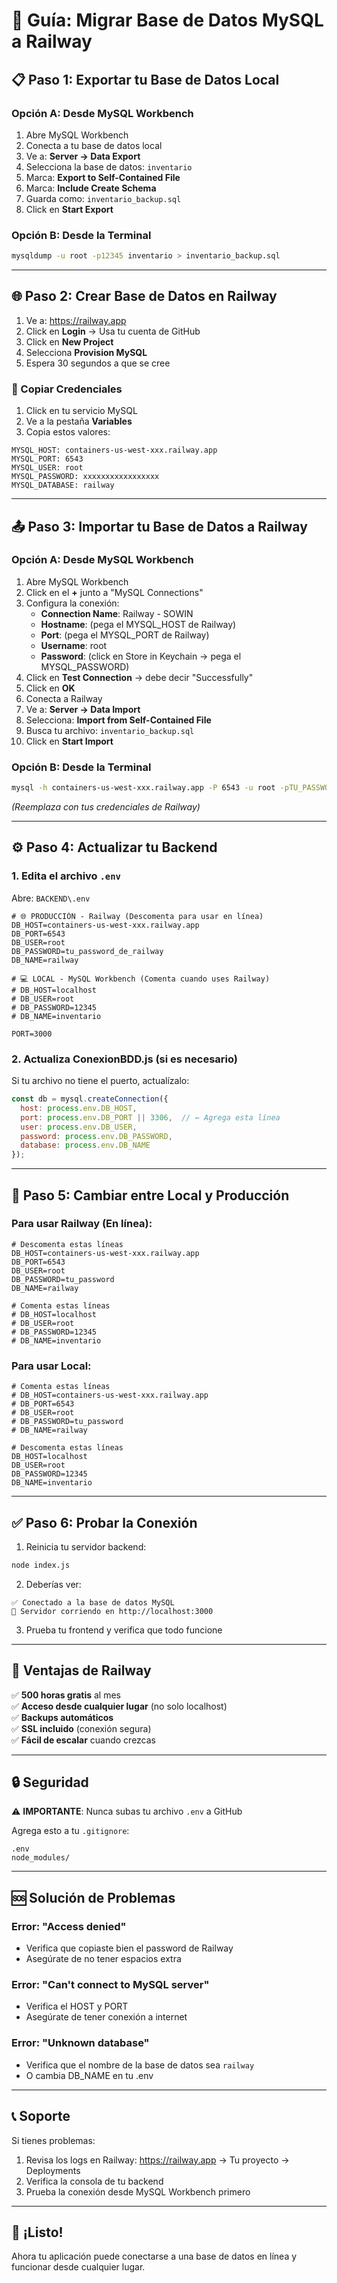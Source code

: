 # 🚀 Guía: Migrar Base de Datos MySQL a Railway

## 📋 Paso 1: Exportar tu Base de Datos Local

### Opción A: Desde MySQL Workbench
1. Abre MySQL Workbench
2. Conecta a tu base de datos local
3. Ve a: **Server → Data Export**
4. Selecciona la base de datos: `inventario`
5. Marca: **Export to Self-Contained File**
6. Marca: **Include Create Schema**
7. Guarda como: `inventario_backup.sql`
8. Click en **Start Export**

### Opción B: Desde la Terminal
```bash
mysqldump -u root -p12345 inventario > inventario_backup.sql
```

---

## 🌐 Paso 2: Crear Base de Datos en Railway

1. Ve a: https://railway.app
2. Click en **Login** → Usa tu cuenta de GitHub
3. Click en **New Project**
4. Selecciona **Provision MySQL**
5. Espera 30 segundos a que se cree

### 📝 Copiar Credenciales

1. Click en tu servicio MySQL
2. Ve a la pestaña **Variables**
3. Copia estos valores:

```
MYSQL_HOST: containers-us-west-xxx.railway.app
MYSQL_PORT: 6543
MYSQL_USER: root
MYSQL_PASSWORD: xxxxxxxxxxxxxxxxx
MYSQL_DATABASE: railway
```

---

## 📤 Paso 3: Importar tu Base de Datos a Railway

### Opción A: Desde MySQL Workbench

1. Abre MySQL Workbench
2. Click en el **+** junto a "MySQL Connections"
3. Configura la conexión:
   - **Connection Name**: Railway - SOWIN
   - **Hostname**: (pega el MYSQL_HOST de Railway)
   - **Port**: (pega el MYSQL_PORT de Railway)
   - **Username**: root
   - **Password**: (click en Store in Keychain → pega el MYSQL_PASSWORD)
4. Click en **Test Connection** → debe decir "Successfully"
5. Click en **OK**
6. Conecta a Railway
7. Ve a: **Server → Data Import**
8. Selecciona: **Import from Self-Contained File**
9. Busca tu archivo: `inventario_backup.sql`
10. Click en **Start Import**

### Opción B: Desde la Terminal

```bash
mysql -h containers-us-west-xxx.railway.app -P 6543 -u root -pTU_PASSWORD railway < inventario_backup.sql
```

*(Reemplaza con tus credenciales de Railway)*

---

## ⚙️ Paso 4: Actualizar tu Backend

### 1. Edita el archivo `.env`

Abre: `BACKEND\.env`

```env
# 🌐 PRODUCCIÓN - Railway (Descomenta para usar en línea)
DB_HOST=containers-us-west-xxx.railway.app
DB_PORT=6543
DB_USER=root
DB_PASSWORD=tu_password_de_railway
DB_NAME=railway

# 💻 LOCAL - MySQL Workbench (Comenta cuando uses Railway)
# DB_HOST=localhost
# DB_USER=root
# DB_PASSWORD=12345
# DB_NAME=inventario

PORT=3000
```

### 2. Actualiza ConexionBDD.js (si es necesario)

Si tu archivo no tiene el puerto, actualízalo:

```javascript
const db = mysql.createConnection({
  host: process.env.DB_HOST,
  port: process.env.DB_PORT || 3306,  // ← Agrega esta línea
  user: process.env.DB_USER,
  password: process.env.DB_PASSWORD,
  database: process.env.DB_NAME
});
```

---

## 🔄 Paso 5: Cambiar entre Local y Producción

### Para usar Railway (En línea):
```env
# Descomenta estas líneas
DB_HOST=containers-us-west-xxx.railway.app
DB_PORT=6543
DB_USER=root
DB_PASSWORD=tu_password
DB_NAME=railway

# Comenta estas líneas
# DB_HOST=localhost
# DB_USER=root
# DB_PASSWORD=12345
# DB_NAME=inventario
```

### Para usar Local:
```env
# Comenta estas líneas
# DB_HOST=containers-us-west-xxx.railway.app
# DB_PORT=6543
# DB_USER=root
# DB_PASSWORD=tu_password
# DB_NAME=railway

# Descomenta estas líneas
DB_HOST=localhost
DB_USER=root
DB_PASSWORD=12345
DB_NAME=inventario
```

---

## ✅ Paso 6: Probar la Conexión

1. Reinicia tu servidor backend:
```bash
node index.js
```

2. Deberías ver:
```
✅ Conectado a la base de datos MySQL
🚀 Servidor corriendo en http://localhost:3000
```

3. Prueba tu frontend y verifica que todo funcione

---

## 🎯 Ventajas de Railway

✅ **500 horas gratis** al mes  
✅ **Acceso desde cualquier lugar** (no solo localhost)  
✅ **Backups automáticos**  
✅ **SSL incluido** (conexión segura)  
✅ **Fácil de escalar** cuando crezcas  

---

## 🔒 Seguridad

⚠️ **IMPORTANTE**: Nunca subas tu archivo `.env` a GitHub

Agrega esto a tu `.gitignore`:
```
.env
node_modules/
```

---

## 🆘 Solución de Problemas

### Error: "Access denied"
- Verifica que copiaste bien el password de Railway
- Asegúrate de no tener espacios extra

### Error: "Can't connect to MySQL server"
- Verifica el HOST y PORT
- Asegúrate de tener conexión a internet

### Error: "Unknown database"
- Verifica que el nombre de la base de datos sea `railway`
- O cambia DB_NAME en tu .env

---

## 📞 Soporte

Si tienes problemas:
1. Revisa los logs en Railway: https://railway.app → Tu proyecto → Deployments
2. Verifica la consola de tu backend
3. Prueba la conexión desde MySQL Workbench primero

---

## 🎉 ¡Listo!

Ahora tu aplicación puede conectarse a una base de datos en línea y funcionar desde cualquier lugar.
